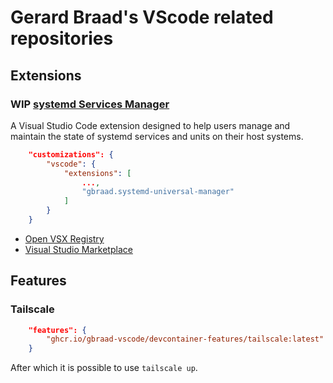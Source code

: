 Gerard Braad's VScode related repositories
==========================================


## Extensions

### WIP [systemd Services Manager](https://github.com/gbraad-vscode/systemd-services-manager)

A Visual Studio Code extension designed to help users manage and maintain the state of systemd services and units on their host systems. 

```json
    "customizations": {
        "vscode": {
            "extensions": [
                ...,
                "gbraad.systemd-universal-manager"
            ]
        }
    }
```

 - [Open VSX Registry](https://open-vsx.org/extension/gbraad/systemd-services-manager)
 - [Visual Studio Marketplace](https://marketplace.visualstudio.com/items?itemName=gbraad.systemd-services-manager)

## Features

### Tailscale

```json
    "features": {
        "ghcr.io/gbraad-vscode/devcontainer-features/tailscale:latest": {}
    }
```

After which it is possible to use `tailscale up`.
